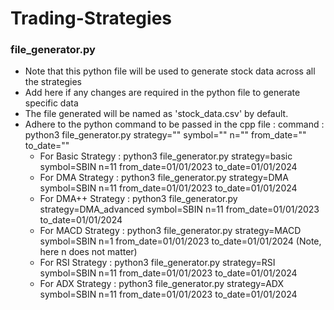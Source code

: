 # Trading-Strategies

### file_generator.py
- Note that this python file will be used to generate stock data across all the strategies
- Add here if any changes are required in the python file to generate specific data
- The file generated will be named as 'stock_data.csv' by default.
- Adhere to the python command to be passed in the cpp file : command : python3 file_generator.py strategy="" symbol="" n="" from_date="" to_date=""
   - For Basic Strategy : python3 file_generator.py strategy=basic symbol=SBIN n=11 from_date=01/01/2023 to_date=01/01/2024
   - For DMA Strategy : python3 file_generator.py strategy=DMA symbol=SBIN n=11 from_date=01/01/2023 to_date=01/01/2024
   - For DMA++ Strategy : python3 file_generator.py strategy=DMA_advanced symbol=SBIN n=11 from_date=01/01/2023 to_date=01/01/2024
   - For MACD Strategy : python3 file_generator.py strategy=MACD symbol=SBIN n=1 from_date=01/01/2023 to_date=01/01/2024 (Note, here n does not matter)
   - For RSI Strategy : python3 file_generator.py strategy=RSI symbol=SBIN n=11 from_date=01/01/2023 to_date=01/01/2024
   - For ADX Strategy : python3 file_generator.py strategy=ADX symbol=SBIN n=11 from_date=01/01/2023 to_date=01/01/2024

